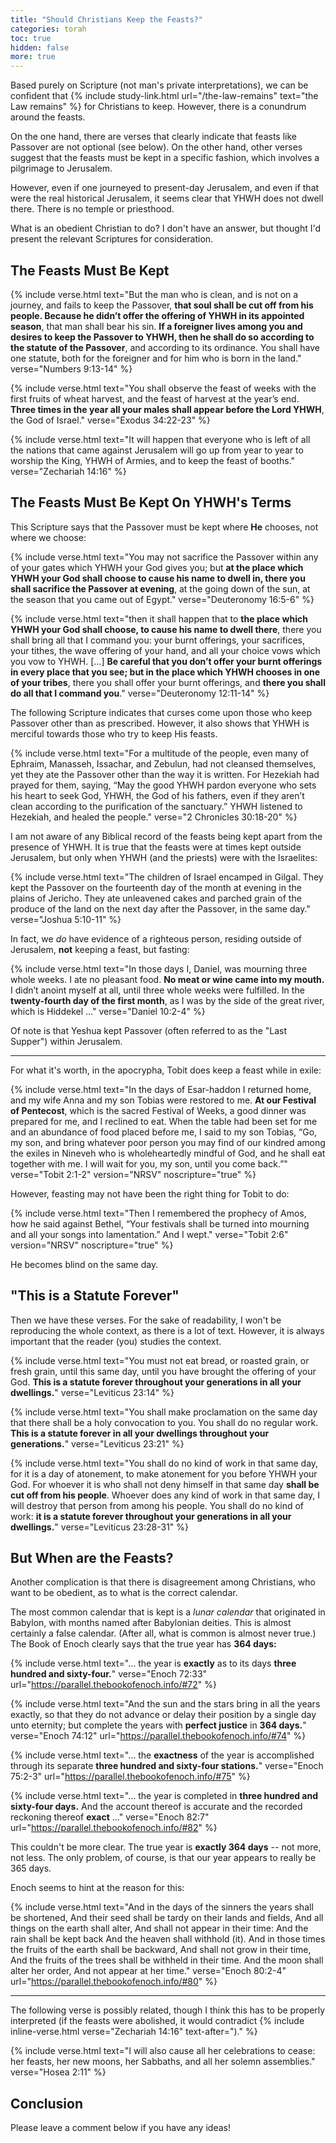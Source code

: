 ```yaml
---
title: "Should Christians Keep the Feasts?"
categories: torah
toc: true
hidden: false
more: true
---
```


Based purely on Scripture (not man's private interpretations), we can be confident that {% include study-link.html url="/the-law-remains" text="the Law remains" %} for Christians to keep. However, there is a conundrum around the feasts.

On the one hand, there are verses that clearly indicate that feasts like Passover are not optional (see below). On the other hand, other verses suggest that the feasts must be kept in a specific fashion, which involves a pilgrimage to Jerusalem.

However, even if one journeyed to present-day Jerusalem, and even if that were the real historical Jerusalem, it seems clear that YHWH does not dwell there. There is no temple or priesthood.

What is an obedient Christian to do? I don't have an answer, but thought I'd present the relevant Scriptures for consideration.

## The Feasts Must Be Kept

{% include verse.html
text="But the man who is clean, and is not on a journey, and fails to keep the Passover, **that soul shall be cut off from his people. Because he didn’t offer the offering of YHWH in its appointed season**, that man shall bear his sin. **If a foreigner lives among you and desires to keep the Passover to YHWH, then he shall do so according to the statute of the Passover**, and according to its ordinance. You shall have one statute, both for the foreigner and for him who is born in the land."
verse="Numbers 9:13-14"
%}

{% include verse.html
text="You shall observe the feast of weeks with the first fruits of wheat harvest, and the feast of harvest at the year’s end. **Three times in the year all your males shall appear before the Lord YHWH**, the God of Israel."
verse="Exodus 34:22-23"
%}

{% include verse.html
text="It will happen that everyone who is left of all the nations that came against Jerusalem will go up from year to year to worship the King, YHWH of Armies, and to keep the feast of booths."
verse="Zechariah 14:16"
%}

## The Feasts Must Be Kept On YHWH's Terms

This Scripture says that the Passover must be kept where **He** chooses, not where we choose:

{% include verse.html
text="You may not sacrifice the Passover within any of your gates which YHWH your God gives you; but **at the place which YHWH your God shall choose to cause his name to dwell in, there you shall sacrifice the Passover at evening**, at the going down of the sun, at the season that you came out of Egypt."
verse="Deuteronomy 16:5-6"
%}

{% include verse.html
text="then it shall happen that to **the place which YHWH your God shall choose, to cause his name to dwell there**, there you shall bring all that I command you: your burnt offerings, your sacrifices, your tithes, the wave offering of your hand, and all your choice vows which you vow to YHWH. [...] **Be careful that you don’t offer your burnt offerings in every place that you see; but in the place which YHWH chooses in one of your tribes**, there you shall offer your burnt offerings, and **there you shall do all that I command you**."
verse="Deuteronomy 12:11-14"
%}

The following Scripture indicates that curses come upon those who keep Passover other than as prescribed. However, it also shows that YHWH is merciful towards those who try to keep His feasts.

{% include verse.html
text="For a multitude of the people, even many of Ephraim, Manasseh, Issachar, and Zebulun, had not cleansed themselves, yet they ate the Passover other than the way it is written. For Hezekiah had prayed for them, saying, “May the good YHWH pardon everyone who sets his heart to seek God, YHWH, the God of his fathers, even if they aren’t clean according to the purification of the sanctuary.” YHWH listened to Hezekiah, and healed the people."
verse="2 Chronicles 30:18-20"
%}

I am not aware of any Biblical record of the feasts being kept apart from the presence of YHWH. It is true that the feasts were at times kept outside Jerusalem, but only when YHWH (and the priests) were with the Israelites:

{% include verse.html
text="The children of Israel encamped in Gilgal. They kept the Passover on the fourteenth day of the month at evening in the plains of Jericho. They ate unleavened cakes and parched grain of the produce of the land on the next day after the Passover, in the same day."
verse="Joshua 5:10-11"
%}

In fact, we *do* have evidence of a righteous person, residing outside of Jerusalem, **not** keeping a feast, but fasting:

{% include verse.html
text="In those days I, Daniel, was mourning three whole weeks. I ate no pleasant food. **No meat or wine came into my mouth.** I didn’t anoint myself at all, until three whole weeks were fulfilled. In the **twenty-fourth day of the first month**, as I was by the side of the great river, which is Hiddekel ..."
verse="Daniel 10:2-4"
%}

Of note is that Yeshua kept Passover (often referred to as the "Last Supper") within Jerusalem.

---

For what it's worth, in the apocrypha, Tobit does keep a feast while in exile:

{% include verse.html
text="In the days of Esar-haddon I returned home, and my wife Anna and my son Tobias were restored to me. **At our Festival of Pentecost**, which is the sacred Festival of Weeks, a good dinner was prepared for me, and I reclined to eat. When the table had been set for me and an abundance of food placed before me, I said to my son Tobias, “Go, my son, and bring whatever poor person you may find of our kindred among the exiles in Nineveh who is wholeheartedly mindful of God, and he shall eat together with me. I will wait for you, my son, until you come back.”"
verse="Tobit 2:1-2"
version="NRSV"
noscripture="true"
%}

However, feasting may not have been the right thing for Tobit to do:

{% include verse.html
text="Then I remembered the prophecy of Amos, how he said against Bethel, “Your festivals shall be turned into mourning and all your songs into lamentation.” And I wept."
verse="Tobit 2:6"
version="NRSV"
noscripture="true"
%}

He becomes blind on the same day.

## "This is a Statute Forever"

Then we have these verses. For the sake of readability, I won't be reproducing the whole context, as there is a lot of text. However, it is always important that the reader (you) studies the context.

{% include verse.html
text="You must not eat bread, or roasted grain, or fresh grain, until this same day, until you have brought the offering of your God. **This is a statute forever throughout your generations in all your dwellings.**"
verse="Leviticus 23:14"
%}

{% include verse.html
text="You shall make proclamation on the same day that there shall be a holy convocation to you. You shall do no regular work. **This is a statute forever in all your dwellings throughout your generations.**"
verse="Leviticus 23:21"
%}

{% include verse.html
text="You shall do no kind of work in that same day, for it is a day of atonement, to make atonement for you before YHWH your God. For whoever it is who shall not deny himself in that same day **shall be cut off from his people**. Whoever does any kind of work in that same day, I will destroy that person from among his people. You shall do no kind of work: **it is a statute forever throughout your generations in all your dwellings.**"
verse="Leviticus 23:28-31"
%}

## But When are the Feasts?

Another complication is that there is disagreement among Christians, who want to be obedient, as to what is the correct calendar.

The most common calendar that is kept is a *lunar calendar* that originated in Babylon, with months named after Babylonian deities. This is almost certainly a false calendar. (After all, what is common is almost never true.) The Book of Enoch clearly says that the true year has **364 days:**

{% include verse.html
text="... the year is **exactly** as to its days <strong>three hundred and sixty-four.</strong>"
verse="Enoch 72:33"
url="https://parallel.thebookofenoch.info/#72"
%}

{% include verse.html
text="And the sun and the stars bring in all the years exactly, so that they do not advance or delay their position by a single day unto eternity; but complete the years with <strong>perfect justice</strong> in **364 days.**"
verse="Enoch 74:12"
url="https://parallel.thebookofenoch.info/#74"
%}

{% include verse.html
text="... the **exactness** of the year is accomplished through its separate <strong>three hundred and sixty-four stations.</strong>"
verse="Enoch 75:2-3"
url="https://parallel.thebookofenoch.info/#75"
%}

{% include verse.html
text="... the year is completed in <strong>three hundred and sixty-four days.</strong> And the account thereof is accurate and the recorded reckoning thereof **exact** ..."
verse="Enoch 82:7"
url="https://parallel.thebookofenoch.info/#82"
%}

This couldn't be more clear. The true year is **exactly 364 days** -- not more, not less. The only problem, of course, is that our year appears to really be 365 days.

Enoch seems to hint at the reason for this:

{% include verse.html
text="And in the days of the sinners the years shall be shortened, And their seed shall be tardy on their lands and fields, And all things on the earth shall alter, And shall not appear in their time: And the rain shall be kept back And the heaven shall withhold (it). And in those times the fruits of the earth shall be backward, And shall not grow in their time, And the fruits of the trees shall be withheld in their time. And the moon shall alter her order, And not appear at her time."
verse="Enoch 80:2-4"
url="https://parallel.thebookofenoch.info/#80"
%}

---

The following verse is possibly related, though I think this has to be properly
interpreted (if the feasts were abolished, it would contradict {% include inline-verse.html verse="Zechariah 14:16" text-after=")." %}

{% include verse.html
text="I will also cause all her celebrations to cease: her feasts, her new moons, her Sabbaths, and all her solemn assemblies."
verse="Hosea 2:11"
%}

## Conclusion

Please leave a comment below if you have any ideas!
